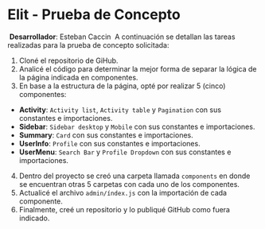 # Elit - Prueba de Concepto
​
**Desarrollador**: Esteban Caccin
​
A continuación se detallan las tareas realizadas para la prueba de concepto solicitada:
​
1) Cloné el repositorio de GiHub.
​
2) Analicé el código para determinar la mejor forma de separar la lógica de la página indicada en componentes.
​
3) En base a la estructura de la página, opté por realizar 5 (cinco) componentes:
​
* **Activity**: `Activity list`, `Activity table` y `Pagination` con sus constantes e importaciones.
* **Sidebar**:  `Sidebar desktop` y  `Mobile` con sus constantes e importaciones. 
* **Summary**:  `Card` con sus constantes e importaciones.
* **UserInfo**: `Profile` con sus constantes e importaciones.
* **UserMenu**:  `Search Bar` y `Profile Dropdown` con sus constantes e importaciones.
​
4) Dentro del proyecto se creó una carpeta llamada `components` en donde se encuentran otras 5 carpetas con cada uno de los componentes. 
​
5) Actualicé el archivo `admin/índex.js` con la importación de cada componente.
​
6) Finalmente, creé un repositorio y lo publiqué GitHub como fuera indicado.